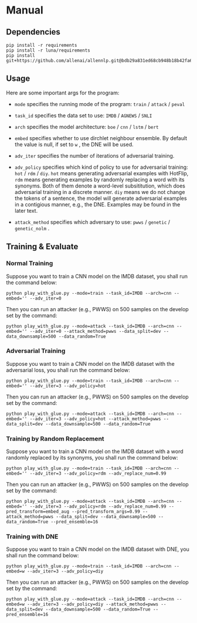 # Manual

## Dependencies

```
pip install -r requirements
pip install -r luna/requirements
pip install git+https://github.com/allenai/allennlp.git@bdb29a831ed68cb948b18b42fa61646b9ec11bf8
```

## Usage

Here are some important args for the program:

- `mode` specifies the running mode of the program:  `train` / `attack` / `peval`

- `task_id` specifies the data set to use: `IMDB` / `AGNEWS` / `SNLI`

- `arch` specifies the model architecture: `boe` / `cnn` / `lstm` / `bert`

- `embed` specifies whether to use dirchlet neighbour ensemble. By default the value is null, if set to `w` , the DNE will be used.

- `adv_iter` specifies the number of iterations of adversarial training.

- `adv_policy` specifies which kind of policy to use for adversarial training: `hot` / `rdm` / `diy`. `hot` means generating adversarial examples with HotFlip, `rdm` means generating examples by randomly replacing a word with its synonyms. Both of them denote a word-level subsititution, which does adversarial training in a discrete manner. `diy` means we do not change the tokens of a sentence, the model will generate adversarial examples in a contigious manner, e.g., the DNE. Examples may be found in the later text.

- `attack_method` specifies which adversary to use: `pwws` / `genetic` / `genetic_nolm` .

## Training & Evaluate

### Normal Training

Suppose you want to train a CNN model on the IMDB dataset, you shall run the command below:

```
python play_with_glue.py --mode=train --task_id=IMDB --arch=cnn --embed='' --adv_iter=0
```

Then you can run an attacker (e.g., PWWS) on 500 samples on the develop set by the command:

```
python play_with_glue.py --mode=attack --task_id=IMDB --arch=cnn --embed='' --adv_iter=0 --attack_method=pwws --data_split=dev --data_downsample=500 --data_random=True
```

### Adversarial Training

Suppose you want to train a CNN model on the IMDB dataset with the adversarial loss, you shall run the command below:

```
python play_with_glue.py --mode=train --task_id=IMDB --arch=cnn --embed='' --adv_iter=3 --adv_policy=hot
```

Then you can run an attacker (e.g., PWWS) on 500 samples on the develop set by the command:

```
python play_with_glue.py --mode=attack --task_id=IMDB --arch=cnn --embed='' --adv_iter=3 --adv_policy=hot --attack_method=pwws --data_split=dev --data_downsample=500 --data_random=True
```

### Training by Random Replacement

Suppose you want to train a CNN model on the IMDB dataset with a word randomly replaced by its synonyms, you shall run the command below:

```
python play_with_glue.py --mode=train --task_id=IMDB --arch=cnn --embed='' --adv_iter=3 --adv_policy=rdm --adv_replace_num=0.99
```

Then you can run an attacker (e.g., PWWS) on 500 samples on the develop set by the command:

```
python play_with_glue.py --mode=attack --task_id=IMDB --arch=cnn --embed='' --adv_iter=3 --adv_policy=rdm --adv_replace_num=0.99 --pred_transform=embed_aug --pred_transform_args=0.99 --attack_method=pwws --data_split=dev --data_downsample=500 --data_random=True --pred_ensemble=16
```

### Training with DNE

Suppose you want to train a CNN model on the IMDB dataset with DNE, you shall run the command below:

```
python play_with_glue.py --mode=train --task_id=IMDB --arch=cnn --embed=w --adv_iter=3 --adv_policy=diy
```

Then you can run an attacker (e.g., PWWS) on 500 samples on the develop set by the command:

```
python play_with_glue.py --mode=attack --task_id=IMDB --arch=cnn --embed=w --adv_iter=3 --adv_policy=diy --attack_method=pwws --data_split=dev --data_downsample=500 --data_random=True --pred_ensemble=16
```